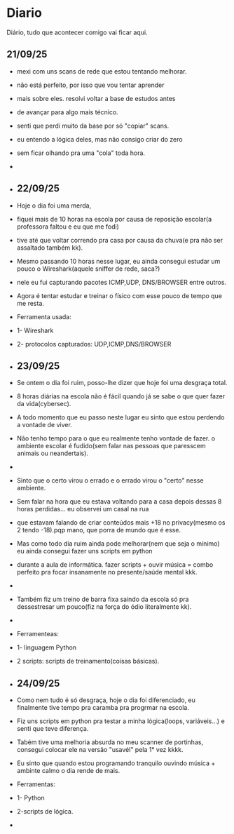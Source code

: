 # Diario
Diário, tudo que acontecer comigo vai ficar aqui.

## 21/09/25
- mexi com uns scans de rede que estou tentando melhorar.
- não está perfeito, por isso que vou tentar aprender
- mais sobre eles. resolvi voltar a base de estudos antes
- de avançar para algo mais técnico.
- senti que perdi muito da base por só "copiar" scans.
- eu entendo a lógica deles, mas não consigo criar do  zero
- sem ficar olhando pra uma "cola" toda hora.
- 
- ## 22/09/25
- Hoje o dia foi uma merda,
-  fiquei mais de 10 horas na escola por causa de reposição escolar(a professora faltou e eu que me fodi)
-  tive até que voltar correndo pra casa por causa da chuva(e pra não ser assaltado também kk).
-  Mesmo passando 10 horas nesse lugar, eu ainda consegui estudar um pouco o Wireshark(aquele sniffer de rede, saca?)
-  nele eu fui capturando pacotes ICMP,UDP, DNS/BROWSER entre outros.
-  Agora é tentar estudar e treinar o físico com esse pouco de tempo que me resta.

-  Ferramenta usada:
-  1- Wireshark
-  2- protocolos capturados: UDP,ICMP,DNS/BROWSER
  
-  ## 23/09/25
-  Se ontem o dia foi ruim, posso-lhe dizer que hoje foi uma desgraça total.
-  8 horas diárias na escola não é fácil quando já se sabe o que quer fazer da vida(cybersec).
-  A todo momento que eu passo neste lugar eu sinto que estou perdendo a vontade de viver.
-  Não tenho tempo para o que eu realmente tenho vontade de fazer. o ambiente escolar é fudido(sem falar nas pessoas que paresscem animais ou                neandertais).
-  
-  Sinto que o certo virou o errado e o errado virou o "certo" nesse ambiente.
-  Sem falar na hora que eu estava voltando para a casa depois dessas 8 horas perdidas... eu observei um casal na rua
-  que estavam falando de criar conteúdos mais +18 no privacy(mesmo os 2 tendo -18).pqp mano, que porra de mundo que é esse.
-  Mas como todo dia ruim ainda pode melhorar(nem que seja o mínimo) eu ainda consegui fazer uns scripts em python
-  durante a aula de informática. fazer scripts + ouvir música = combo perfeito pra focar insanamente no presente/saúde mental kkk.
-  
-  Também fiz um treino de barra fixa saindo da escola só pra dessestresar um pouco(fiz na força do ódio literalmente kk).
-  
-  Ferramenteas:
-  1- linguagem Python
-  2 scripts: scripts de treinamento(coisas básicas).

-  ## 24/09/25
-  Como nem tudo é só desgraça, hoje o dia foi diferenciado, eu finalmente tive tempo pra caramba pra progrmar na escola.
-  Fiz uns scripts em python pra testar a minha lógica(loops, variáveis...) e senti que teve diferença.
-  Tabém tive uma melhoria absurda no meu scanner de portinhas, consegui colocar ele na versão "usavél" pela 1° vez kkkk.
-  Eu sinto que quando estou programando tranquilo ouvindo música + ambinte calmo o dia rende de mais.

-  Ferramentas:
-  1- Python
-  2-scripts de lógica.
-  

